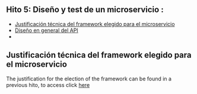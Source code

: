 ## Hito 5: Diseño y test de un microservicio :

- [Justificación técnica del framework elegido para el microservicio ](#item1)
- [Diseño en general del API](#item2)
- [](#item3)


## Justificación técnica del framework elegido para el microservicio <a name="item1"></a>
The justification for the election of the framework can be found in a previous hito, to access click [here](https://github.com/Ilyas-ZG/Cloud-Computing-2324/blob/main/Hitos/Hito02/README.md)
